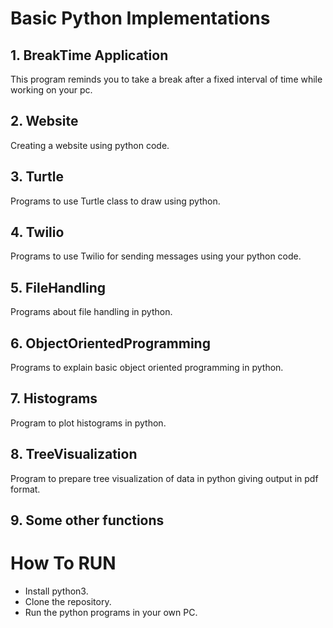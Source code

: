 # Basic Python Implementations


## 1. BreakTime Application
This program reminds you to take a break after a fixed interval of time while working on your pc.

## 2. Website
Creating a website using python code.

## 3. Turtle
Programs to use Turtle class to draw using python.

## 4. Twilio
Programs to use Twilio for sending messages using your python code.

## 5. FileHandling
Programs about file handling in python.

## 6. ObjectOrientedProgramming
Programs to explain basic object oriented programming in python.

## 7. Histograms
Program to plot histograms in python.

## 8. TreeVisualization
Program to prepare tree visualization of data in python giving output in pdf format.

## 9. Some other functions

# How To RUN
- Install python3.
- Clone the repository.
- Run the python programs in your own PC.
